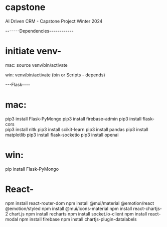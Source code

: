 # capstone
AI Driven CRM - Capstone Project Winter 2024


-------Dependencies------------

# initiate venv-
mac: source venv/bin/activate

win: venv/bin/activate (bin or Scripts - depends)

---Flask----  
# mac: 
pip3 install Flask-PyMongo
pip3 install firebase-admin
pip3 install flask-cors    
pip3 install nltk
pip3 install scikit-learn
pip3 install pandas
pip3 install matplotlib
pip3 install flask-socketio
pip3 install openai


# win: 
<!-- same as mac but pip instead of pip3 -->
pip install Flask-PyMongo 


# React-
npm install react-router-dom
npm install @mui/material @emotion/react @emotion/styled
npm install @mui/icons-material
npm install react-chartjs-2 chart.js
npm install recharts
npm install socket.io-client
npm install react-modal
npm install firebase
npm install chartjs-plugin-datalabels
